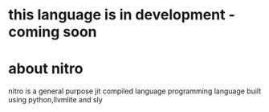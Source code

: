 # this language is in development - coming soon 

# about nitro
nitro is a general purpose jit compiled language programming language built using python,llvmlite and sly
